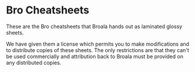 Bro Cheatsheets
===============

These are the Bro cheatsheets that Broala hands out as laminated glossy sheets.

We have given them a license which permits you to make modifications and to
distribute copies of these sheets. The only restrictions are that they can't be
used commercially and attribution back to Broala must be provided on any 
distributed copies.